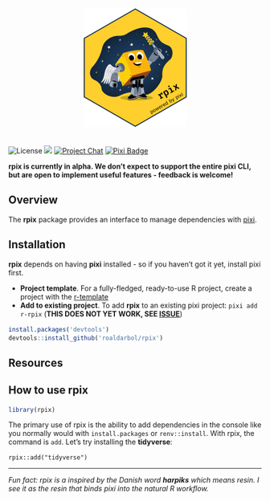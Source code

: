
<p style="text-align:center;">

<img style="padding-bottom: 20px; padding-top: 20px;" src="man/figures/logo.png" alt="rpix logo">
</p>

<!-- badges: start -->

![License](https://img.shields.io/badge/license-MIT-blue)
<img src="https://github.com/roaldarbol/rpix/workflows/R-CMD-check/badge.svg">
[![Project
Chat](https://img.shields.io/discord/1082332781146800168.svg?label=&logo=discord&logoColor=ffffff&color=7389D8&labelColor=6A7EC2)](https://discord.gg/kKV8ZxyzY4)
[![Pixi
Badge](https://img.shields.io/endpoint?url=https://raw.githubusercontent.com/prefix-dev/pixi/main/assets/badge/v0.json)](https://pixi.sh)

<!-- badges: end -->

**rpix is currently in alpha. We don’t expect to support the entire pixi
CLI, but are open to implement useful features - feedback is welcome!**

## Overview

The **rpix** package provides an interface to manage dependencies with
[pixi](https://pixi.sh).

## Installation

**rpix** depends on having **pixi** installed - so if you haven’t got it
yet, install pixi first.

- **Project template**. For a fully-fledged, ready-to-use R project,
  create a project with the
  [r-template](https://github.com/roaldarbol/r-template)
- **Add to existing project**. To add **rpix** to an existing pixi
  project: `pixi add r-rpix` (**THIS DOES NOT YET WORK, SEE
  [ISSUE](https://github.com/roaldarbol/rpix/issues/2)**)

``` r
install.packages('devtools')
devtools::install_github('roaldarbol/rpix')
```

## Resources

## How to use rpix

``` r
library(rpix)
```

The primary use of rpix is the ability to add dependencies in the
console like you normally would with `install.packages` or
`renv::install`. With rpix, the command is `add`. Let’s try installing
the **tidyverse**:

    rpix::add("tidyverse")

------------------------------------------------------------------------

*Fun fact: rpix is a inspired by the Danish word **harpiks** which means
resin. I see it as the resin that binds pixi into the natural R
workflow.*
